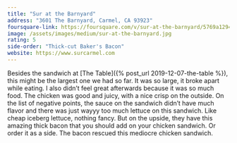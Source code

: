 ```yaml
---
title: "Sur at the Barnyard"
address: "3601 The Barnyard, Carmel, CA 93923"
foursquare-link: https://foursquare.com/v/sur-at-the-barnyard/5769a129498ef30622001d70
image: /assets/images/medium/sur-at-the-barnyard.jpg
rating: 5
side-order: "Thick-cut Baker's Bacon"
website: https://www.surcarmel.com
---
```


Besides the sandwich at [The Table]({% post_url 2019-12-07-the-table %}), this might be the largest one we had so far.
It was so large, it broke apart while eating. I also didn’t feel great afterwards because it was so much food. The
chicken was good and juicy, with a nice crisp on the outside. On the list of negative points, the sauce on the sandwich
didn’t have much flavor and there was just wayyy too much lettuce on this sandwich. Like cheap iceberg lettuce, nothing
fancy. But on the upside, they have this amazing thick bacon that you should add on your chicken sandwich. Or order it
as a side. The bacon rescued this mediocre chicken sandwich.
